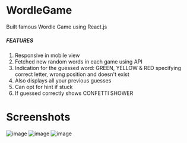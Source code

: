 # WordleGame
Built famous Wordle Game using React.js

##### FEATURES #####
  1. Responsive in mobile view
  2. Fetched new random words in each game using API
  3. Indication for the guessed word: GREEN, YELLOW & RED specifying correct letter, wrong position and doesn't exist
  4. Also displays all your previous guesses
  5. Can opt for hint if stuck
  6. If guessed correctly shows CONFETTI SHOWER

# Screenshots
![image](https://github.com/user-attachments/assets/82c69f42-2c36-4c0d-85f3-ff4c5f2609b4)
![image](https://github.com/user-attachments/assets/9fadc281-dc5c-4e59-9a68-6dea587c2310)
![image](https://github.com/user-attachments/assets/b732c92c-4aca-4d37-8edc-6fef6e77dd70)


